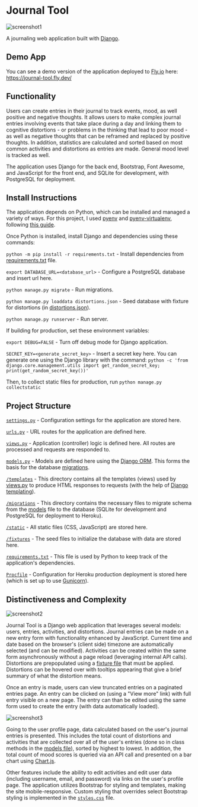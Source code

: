 # Journal Tool
![screenshot1](/readme/journal-tool_readme_01.png)

A journaling web application built with [Django](https://www.djangoproject.com/).

## Demo App
You can see a demo version of the application deployed to [Fly.io](https://fly.io/) here: https://journal-tool.fly.dev/

## Functionality
Users can create entries in their journal to track events, mood, as well positive and negative thoughts. It allows users to make complex journal entries involving events that take place during a day and linking them to cognitive distortions - or problems in the thinking that lead to poor mood - as well as negative thoughts that can be reframed and replaced by positive thoughts. In addition, statistics are calculated and sorted based on most common activities and distortions as entries are made. General mood level is tracked as well.

The application uses Django for the back end, Bootstrap, Font Awesome, and JavaScript for the front end, and SQLite for development, with PostgreSQL for deployment.

## Install Instructions
The application depends on Python, which can be installed and managed a variety of ways. For this project, I used [pyenv](https://github.com/pyenv/pyenv) and [pyenv-virtualenv](https://github.com/pyenv/pyenv-virtualenv), following [this guide](https://realpython.com/intro-to-pyenv/).

Once Python is installed, install Django and dependencies using these commands:

`python -m pip install -r requirements.txt` - Install dependencies from [requirements.txt](/requirements.txt) file.

`export DATABASE_URL=<database_url>` - Configure a PostgreSQL database and insert url here.

`python manage.py migrate` - Run migrations.

`python manage.py loaddata distortions.json` - Seed database with fixture for distortions (in [distortions.json](/journal/fixtures/distortions.json)).

`python manage.py runserver` - Run server.

If building for production, set these environment variables:

`export DEBUG=FALSE` - Turn off debug mode for Django application.

`SECRET_KEY=<generate_secret_key>` - Insert a secret key here. You can generate one using the Django library with the command: `python -c 'from django.core.management.utils import get_random_secret_key; print(get_random_secret_key())'`

Then, to collect static files for production, run `python manage.py collectstatic`

## Project Structure
[`settings.py`](journaltool/settings.py) - Configuration settings for the application are stored here.

[`urls.py`](/journal/urls.py) - URL routes for the application are defined here.

[`views.py`](/journal/app.py) - Application (controller) logic is defined here. All routes are processed and requests are responded to.

[`models.py`](/journal/models.py) - Models are defined here using the [Django ORM](https://docs.djangoproject.com/en/3.2/topics/db/models/). This forms the basis for the database [migrations](/journal/migrations).

[`/templates`](/journal/templates/journal) - This directory contains all the templates (views) used by [views.py](/journal/views.py) to produce HTML responses to requests (with the help of [Django templating](https://docs.djangoproject.com/en/3.2/topics/templates/)).

[`/migrations`](/journal/migrations) - This directory contains the necessary files to migrate schema from the [models](/journal/models.py) file to the database (SQLite for development and PostgreSQL for deployment to Heroku).

[`/static`](/journal/static/journal) - All static files (CSS, JavaScript) are stored here.

[`/fixtures`](/journal/fixtures) - The seed files to initialize the database with data are stored here.

[`requirements.txt`](/requirements.txt) - This file is used by Python to keep track of the application's dependencies.

[`Procfile`](/Procfile) - Configuration for Heroku production deployment is stored here (which is set up to use [Gunicorn](https://gunicorn.org/)).

## Distinctiveness and Complexity
![screenshot2](/readme/journal-tool_readme_02.png)

Journal Tool is a Django web application that leverages several models: users, entries, activities, and distortions. Journal entries can be made on a new entry form with functionality enhanced by JavaScript. Current time and date based on the browser's (client side) timezone are automatically selected (and can be modified). Activities can be created within the same form asynchronously without a page reload (leveraging internal API calls). Distortions are prepopulated using a [fixture file](/journal/fixtures/distortions.json) that must be applied. Distortions can be hovered over with tooltips appearing that give a brief summary of what the distortion means.

Once an entry is made, users can view truncated entries on a paginated entries page. An entry can be clicked on (using a "View more" link) with full entry visible on a new page. The entry can than be edited using the same form used to create the entry (with data automatically loaded).

![screenshot3](/readme/journal-tool_readme_03.png)

Going to the user profile page, data calculated based on the user's journal entries is presented. This includes the total count of distortions and activities that are collected over all of the user's entries (done so in class methods in the [models file](/journal/models.py)), sorted by highest to lowest. In addition, the total count of mood scores is queried via an API call and presented on a bar chart using [Chart.js](https://www.chartjs.org/).

Other features include the ability to edit activities and edit user data (including username, email, and password) via links on the user's profile page. The application utilizes Bootstrap for styling and templates, making the site mobile-responsive. Custom styling that overrides select Bootstrap styling is implemented in the [`styles.css`](journal/static/journal/styles.css) file.
